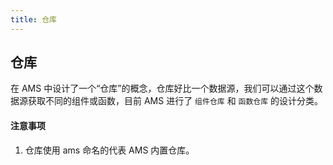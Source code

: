 ```yaml
---
title: 仓库
---
```


## 仓库

在 AMS 中设计了一个“仓库”的概念，仓库好比一个数据源，我们可以通过这个数据源获取不同的组件或函数，目前 AMS 进行了 `组件仓库` 和 `函数仓库` 的设计分类。

#### 注意事项

  1. 仓库使用 ams 命名的代表 AMS 内置仓库。
